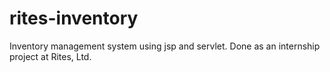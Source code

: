 # rites-inventory

Inventory management system using jsp and servlet. Done as an internship project at Rites, Ltd.
